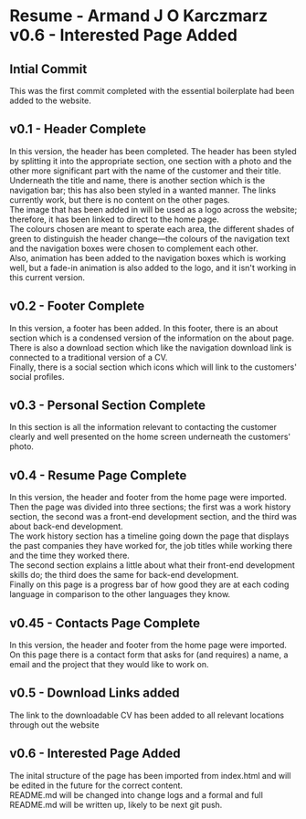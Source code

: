 # Resume - Armand J O Karczmarz v0.6 - Interested Page Added

## Intial Commit
This was the first commit completed with the essential boilerplate had been added to the website.

## v0.1 - Header Complete
In this version, the header has been completed. The header has been styled by splitting it into the appropriate section, one section with a photo and the other more significant part with the name of the customer and their title.\
Underneath the title and name, there is another section which is the navigation bar; this has also been styled in a wanted manner. The links currently work, but there is no content on the other pages.\
The image that has been added in will be used as a logo across the website; therefore, it has been linked to direct to the home page.\
The colours chosen are meant to sperate each area, the different shades of green to distinguish the header change—the colours of the navigation text and the navigation boxes were chosen to complement each other.\
Also, animation has been added to the navigation boxes which is working well, but a fade-in animation is also added to the logo, and it isn't working in this current version.

## v0.2 - Footer Complete
In this version, a footer has been added.
In this footer, there is an about section which is a condensed version of the information on the about page.\
There is also a download section which like the navigation download link is connected to a traditional version of a CV.\
Finally, there is a social section which icons which will link to the customers' social profiles.

## v0.3 - Personal Section Complete
In this section is all the information relevant to contacting the customer clearly and well presented on the home screen underneath the customers' photo.

## v0.4 - Resume Page Complete
In this version, the header and footer from the home page were imported.\
Then the page was divided into three sections; the first was a work history section, the second was a front-end development section, and the third was about back-end development.\
The work history section has a timeline going down the page that displays the past companies they have worked for, the job titles while working there and the time they worked there.\
The second section explains a little about what their front-end development skills do; the third does the same for back-end development.\
Finally on this page is a progress bar of how good they are at each coding language in comparison to the other languages they know.

## v0.45 - Contacts Page Complete
In this version, the header and footer from the home page were imported.\
On this page there is a contact form that asks for (and requires) a name, a email and the project that they would like to work on.

## v0.5 - Download Links added
The link to the downloadable CV has been added to all relevant locations through out the website

## v0.6 - Interested Page Added
The inital structure of the page has been imported from index.html and will be edited in the future for the correct content.\
README.md will be changed into change logs and a formal and full README.md will be written up, likely to be next git push.